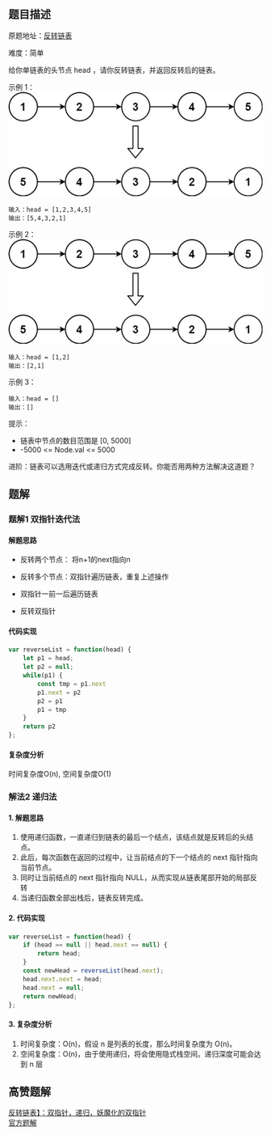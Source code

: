 ## 题目描述

原题地址：[反转链表](https://leetcode-cn.com/problems/reverse-linked-list/)

难度：简单

给你单链表的头节点 head ，请你反转链表，并返回反转后的链表。

示例 1：
![](./img/rev1ex1.jpeg)
```
输入：head = [1,2,3,4,5]
输出：[5,4,3,2,1]
```

示例 2：
![](./img/rev1ex1.jpeg)
```
输入：head = [1,2]
输出：[2,1]
```
示例 3：
```
输入：head = []
输出：[]
```

提示：
- 链表中节点的数目范围是 [0, 5000]
- -5000 <= Node.val <= 5000
 

进阶：链表可以选用迭代或递归方式完成反转。你能否用两种方法解决这道题？

## 题解
### 题解1 双指针迭代法
#### 解题思路
- 反转两个节点： 将n+1的next指向n
- 反转多个节点：双指针遍历链表，重复上述操作

- 双指针一前一后遍历链表
- 反转双指针

#### 代码实现
```js
var reverseList = function(head) {
    let p1 = head;
    let p2 = null;
    while(p1) {
        const tmp = p1.next
        p1.next = p2
        p2 = p1
        p1 = tmp
    }
    return p2
};
```

#### 复杂度分析
时间复杂度O(n), 空间复杂度O(1)

### 解法2 递归法
#### 1. 解题思路
1. 使用递归函数，一直递归到链表的最后一个结点，该结点就是反转后的头结点。
2. 此后，每次函数在返回的过程中，让当前结点的下一个结点的 next 指针指向当前节点。
3. 同时让当前结点的 next 指针指向 NULL，从而实现从链表尾部开始的局部反转
4. 当递归函数全部出栈后，链表反转完成。

#### 2. 代码实现
```js
var reverseList = function(head) {
    if (head == null || head.next == null) {
        return head;
    }
    const newHead = reverseList(head.next);
    head.next.next = head;
    head.next = null;
    return newHead;
};
```

#### 3. 复杂度分析
1. 时间复杂度：O(n)，假设 n 是列表的长度，那么时间复杂度为 O(n)。
2. 空间复杂度：O(n)，由于使用递归，将会使用隐式栈空间。递归深度可能会达到 n 层

## 高赞题解
[反转链表】：双指针，递归，妖魔化的双指针](https://leetcode-cn.com/problems/reverse-linked-list/solution/fan-zhuan-lian-biao-shuang-zhi-zhen-di-gui-yao-mo-/)  
[官方题解](https://leetcode-cn.com/problems/reverse-linked-list/solution/fan-zhuan-lian-biao-by-leetcode-solution-d1k2/)  